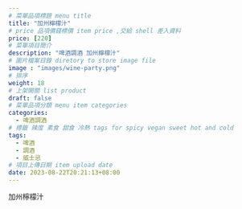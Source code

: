 ```yaml
---
# 菜單品項標題 menu title 
title: "加州檸檬汁"
# price 品項價錢標價 item price ,交給 shell 差入資料
price: [220] 
# 菜單項目簡介 
description: "啤酒調酒 加州檸檬汁"
# 圖片檔案目錄 diretory to store image file
image : "images/wine-party.png"
# 排序
weight: 18 
# 上架開關 list product 
draft: false
# 菜單品項分類 menu item categories 
categories:
  - 啤酒調酒 
# 標籤 辣度 素食 甜食 冷熱 tags for spicy vegan sweet hot and cold 
tags:
  - 啤酒
  - 調酒 
  - 威士忌
# 項目上傳日期 item upload date 
date: 2023-08-22T20:21:13+08:00
---
```


 加州檸檬汁
